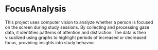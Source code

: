 # FocusAnalysis
This project uses computer vision to analyze whether a person is focused on the screen during study sessions. By collecting and processing gaze data, it identifies patterns of attention and distraction. The data is then visualized using graphs to highlight periods of increased or decreased focus, providing insights into study behavior.
